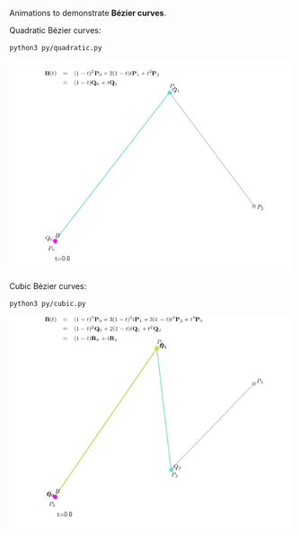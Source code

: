 Animations to demonstrate **Bézier curves**.

Quadratic Bézier curves:

    python3 py/quadratic.py
    
![Bézier curve animation](quadratic.gif) 


Cubic Bézier curves:
    
    python3 py/cubic.py

![Bézier curve animation](cubic.gif) 


